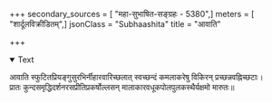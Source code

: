 +++
secondary_sources = [ "महा-सुभाषित-सङ्ग्रहः - 5380",]
meters = [ "शार्दूलविक्रीडितम्",]
jsonClass = "Subhaashita"
title = "आवाति"

+++

<details open><summary>Text</summary>

आवाति स्फुटितप्रियङ्गुसुरभिर्नीहारवारिच्छलात् स्वच्छन्दं कमलाकरेषु विकिरन् प्रच्छन्नवह्निच्छटाः।  
प्रातः कुन्दसमृद्धिदर्शनरसप्रीतिप्रकर्षोल्लसन् मालाकारवधूकपोलपुलकस्थैर्यक्षमो मारुतः॥
</details>
